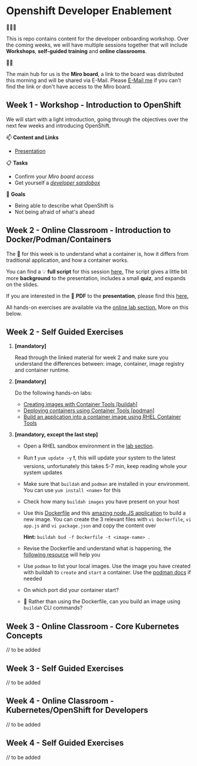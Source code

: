 # Openshift Developer Enablement
👋👋👋

This is repo contains content for the developer onboarding workshop. Over the coming weeks, we will have multiple sessions together that will include **Workshops**, **self-guided training** and **online classrooms**. 

👀🚨

The main hub for us is the **Miro board**, a link to the board was distributed this morning and will be shared via E-Mail. Please <a href="mailto:fmoss@redhat.com">E-Mail me</a> if you can't find the link or don't have access to the Miro board.

## Week 1 - Workshop - Introduction to OpenShift

We will start with a light introduction, going through the objectives over the next few weeks and introducing OpenShift. 

📫  **Content and Links**

- [Presentation](https://github.com/florianmoss/openshift-developer-enablement/blob/master/week1/OpenShift4%20%20-%20Developers%20Edition.pdf)

📋  **Tasks**

- Confirm your _Miro board access_
- Get yourself a _[developer sandobox](https://developers.redhat.com/developer-sandbox/get-started)_

🥅  **Goals**

- Being able to describe what OpenShift is
- Not being afraid of what's ahead

## Week 2 - Online Classroom - Introduction to Docker/Podman/Containers

The 🥅  for this week is to understand what a container is, how it differs from traditional application, and how a container works.

You can find a 💡 **full script** for this session [here.](https://github.com/florianmoss/openshift-developer-enablement/blob/master/week2/containers.md) The script gives a little bit more **background** to the presentation, includes a small **quiz**, and expands on the slides.

If you are interested in the  📑 **PDF** to the **presentation**, please find this [here.](https://github.com/florianmoss/openshift-developer-enablement/blob/master/week2/presentation/ContainersContainersContainers.pdf)

All hands-on exercises are available via the [online lab section.](https://lab.redhat.com/) More on this below.



## Week 2 - Self Guided Exercises

1. **[mandatory]** 

    Read through the linked material for week 2 and make sure you understand the differences between: image, container, image registry and container runtime. 

2. **[mandatory]** 

    Do the following hands-on labs:

    - [Creating images with Container Tools [buildah]](https://lab.redhat.com/buildah)
    - [Deploying containers using Container Tools [podman]](https://lab.redhat.com/podman-deploy)
    - [Build an application into a container image using RHEL Container Tools](https://lab.redhat.com/containerize-app)

3. **[mandatory, except the last step]**

    - Open a RHEL sandbox environment in the [lab section](https://lab.redhat.com/sandbox).
    - Run ❗ ```yum update -y``` ❗, this will update your system to the latest versions, unfortunately this takes 5-7 min, keep reading whole your system updates
    - Make sure that ```buildah``` and ```podman``` are installed in your environment. You can use ```yum install <name>``` for this
    - Check how many ```buildah images``` you have present on your host
    - Use this [Dockerfile](https://github.com/florianmoss/openshift-developer-enablement/blob/master/week2/nodeJS-sample/Dockerfile) and this [amazing node.JS application](https://github.com/florianmoss/openshift-developer-enablement/blob/master/week2/nodeJS-sample/app.js) to build a new image. You can create the 3 relevant files with ```vi Dockerfile```, ```vi app.js``` and ```vi package.json``` and copy the content over
    
        **Hint:** ```buildah bud -f Dockerfile -t <image-name> .```

    - Revise the Dockerfile and understand what is happening, the [following resource](https://catalog.redhat.com/software/containers/ubi8/nodejs-12/5d3fff015a13461f5fb8635a) will help you

    - Use ```podman``` to list your local images. Use the image you have created with buildah to ```create``` and ```start``` a container. Use the [podman docs](https://docs.podman.io/en/latest/Commands.html) if needed
    
    - On which port did your container start? 

    - 🔑 Rather than using the Dockerfile, can you build an image using `buildah` CLI commands?

## Week 3 - Online Classroom - Core Kubernetes Concepts

// to be added

## Week 3 - Self Guided Exercises

// to be added

## Week 4 - Online Classroom - Kubernetes/OpenShift for Developers

// to be added

## Week 4 - Self Guided Exercises

// to be added

